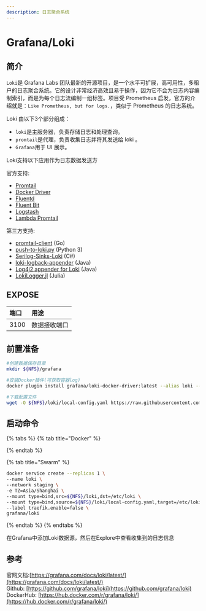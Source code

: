 ```yaml
---
description: 日志聚合系统
---
```


# Grafana/Loki

## 简介

`Loki`是 Grafana Labs 团队最新的开源项目，是一个水平可扩展，高可用性，多租户的日志聚合系统。它的设计非常经济高效且易于操作，因为它不会为日志内容编制索引，而是为每个日志流编制一组标签。项目受 Prometheus 启发，官方的介绍就是：`Like Prometheus, but for logs.`，类似于 Prometheus 的日志系统。

Loki 由以下3个部分组成：

* `loki`是主服务器，负责存储日志和处理查询。
* `promtail`是代理，负责收集日志并将其发送给 loki 。
* `Grafana`用于 UI 展示。

Loki支持以下应用作为日志数据发送方

官方支持:

* [Promtail](https://grafana.com/docs/loki/latest/clients/promtail/)
* [Docker Driver](https://grafana.com/docs/loki/latest/clients/docker-driver/)
* [Fluentd](https://grafana.com/docs/loki/latest/clients/fluentd/)
* [Fluent Bit](https://grafana.com/docs/loki/latest/clients/fluentbit/)
* [Logstash](https://grafana.com/docs/loki/latest/clients/logstash/)
* [Lambda Promtail](https://grafana.com/docs/loki/latest/clients/lambda-promtail/)

第三方支持:

* [promtail-client](https://github.com/afiskon/promtail-client) \(Go\)
* [push-to-loki.py](https://github.com/sleleko/devops-kb/blob/master/python/push-to-loki.py) \(Python 3\)
* [Serilog-Sinks-Loki](https://github.com/JosephWoodward/Serilog-Sinks-Loki) \(C\#\)
* [loki-logback-appender](https://github.com/loki4j/loki-logback-appender) \(Java\)
* [Log4j2 appender for Loki](https://github.com/tkowalcz/tjahzi) \(Java\)
* [LokiLogger.jl](https://github.com/fredrikekre/LokiLogger.jl) \(Julia\)



## EXPOSE

| 端口 | 用途 |
| :--- | :--- |
| 3100 | 数据接收端口 |



## 前置准备

```bash
#创建数据保存目录
mkdir ${NFS}/grafana

#安装Docker插件(可获取容器log)
docker plugin install grafana/loki-docker-driver:latest --alias loki --grant-all-permissions

#下载配置文件
wget -O ${NFS}/loki/local-config.yaml https://raw.githubusercontent.com/grafana/loki/main/cmd/loki/loki-docker-config.yaml
```

## 启动命令

{% tabs %}
{% tab title="Docker" %}

{% endtab %}

{% tab title="Swarm" %}
```bash
docker service create --replicas 1 \
--name loki \
--network staging \
-e TZ=Asia/Shanghai \
--mount type=bind,src=${NFS}/loki,dst=/etc/loki \
--mount type=bind,source=${NFS}/loki/local-config.yaml,target=/etc/loki/local-config.yaml
--label traefik.enable=false \
grafana/loki
```
{% endtab %}
{% endtabs %}

在Grafana中添加Loki数据源，然后在Explore中查看收集到的日志信息

## 参考

官网文档:[https://grafana.com/docs/loki/latest/](https://grafana.com/docs/loki/latest/)  
Github: [https://github.com/grafana/loki](https://github.com/grafana/loki)  
DockerHub: [https://hub.docker.com/r/grafana/loki/](https://hub.docker.com/r/grafana/loki/)

